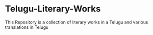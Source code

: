 # Telugu-Literary-Works
This Repository is a collection of literary works in a Telugu and various translations in Telugu
